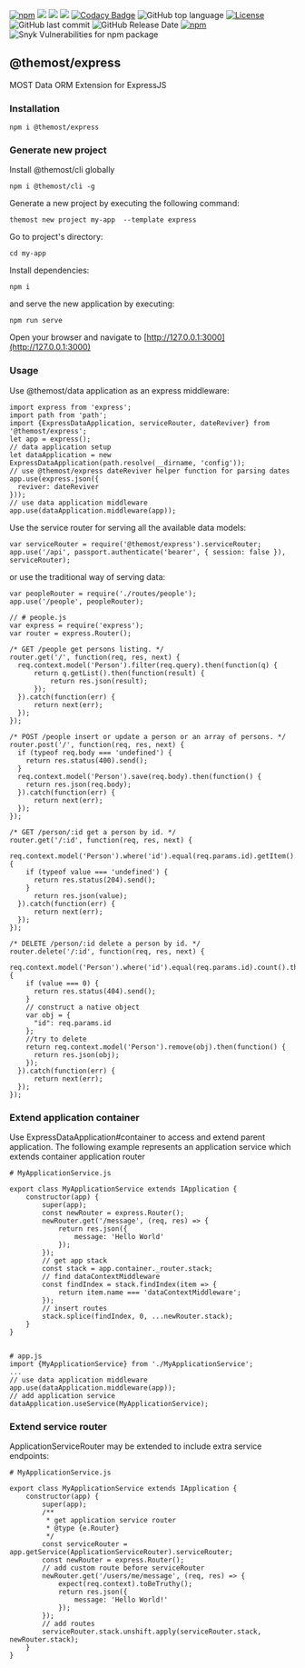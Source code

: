 [![npm](https://img.shields.io/npm/v/@themost%2Fexpress.svg)](https://www.npmjs.com/package/@themost%2Fexpress)
![](https://github.com/kbarbounakis/most-data-express/workflows/test/badge.svg) 
![](https://img.shields.io/david/dev/kbarbounakis/most-data-express) ![](https://img.shields.io/david/peer/kbarbounakis/most-data-express?path=modules%2F%40themost%2Fexpress)
[![Codacy Badge](https://api.codacy.com/project/badge/Grade/dfea8d9613474170b13e298d416c5c37)](https://www.codacy.com/manual/kbarbounakis/most-data-express?utm_source=github.com&amp;utm_medium=referral&amp;utm_content=kbarbounakis/most-data-express&amp;utm_campaign=Badge_Grade)
![GitHub top language](https://img.shields.io/github/languages/top/kbarbounakis/most-data-express)
[![License](https://img.shields.io/npm/l/@themost/express.svg)](/LICENSE)
![GitHub last commit](https://img.shields.io/github/last-commit/kbarbounakis/most-data-express)
![GitHub Release Date](https://img.shields.io/github/release-date/kbarbounakis/most-data-express)
[![npm](https://img.shields.io/npm/dw/@themost/data)](https://www.npmjs.com/package/@themost%2Fexpress)
![Snyk Vulnerabilities for npm package](https://img.shields.io/snyk/vulnerabilities/npm/@themost/express)

## @themost/express
MOST Data ORM Extension for ExpressJS

### Installation

    npm i @themost/express

### Generate new project

Install @themost/cli globally

    npm i @themost/cli -g

Generate a new project by executing the following command:

    themost new project my-app  --template express

Go to project's directory:

    cd my-app
  
Install dependencies:

    npm i
  
and serve the new application by executing:

    npm run serve
  
Open your browser and navigate to [http://127.0.0.1:3000](http://127.0.0.1:3000)
    
### Usage

Use @themost/data application as an express middleware:

    import express from 'express';
    import path from 'path';
    import {ExpressDataApplication, serviceRouter, dateReviver} from '@themost/express';
    let app = express();
    // data application setup
    let dataApplication = new ExpressDataApplication(path.resolve(__dirname, 'config'));
    // use @themost/express dateReviver helper function for parsing dates
    app.use(express.json({
      reviver: dateReviver 
    }));
    // use data application middleware
    app.use(dataApplication.middleware(app));
    
Use the service router for serving all the available data models:
    
    var serviceRouter = require('@themost/express').serviceRouter;
    app.use('/api', passport.authenticate('bearer', { session: false }), serviceRouter);
    
or use the traditional way of serving data:

    var peopleRouter = require('./routes/people');
    app.use('/people', peopleRouter);

    // # people.js
    var express = require('express');
    var router = express.Router();
    
    /* GET /people get persons listing. */
    router.get('/', function(req, res, next) {
      req.context.model('Person').filter(req.query).then(function(q) {
          return q.getList().then(function(result) {
              return res.json(result);
          });
      }).catch(function(err) {
          return next(err);
      });
    });
    
    /* POST /people insert or update a person or an array of persons. */
    router.post('/', function(req, res, next) {
      if (typeof req.body === 'undefined') {
        return res.status(400).send();
      }
      req.context.model('Person').save(req.body).then(function() {
        return res.json(req.body);
      }).catch(function(err) {
          return next(err);
      });
    });
    
    /* GET /person/:id get a person by id. */
    router.get('/:id', function(req, res, next) {
      req.context.model('Person').where('id').equal(req.params.id).getItem().then(function(value) {
        if (typeof value === 'undefined') {
          return res.status(204).send();
        }
          return res.json(value);
      }).catch(function(err) {
          return next(err);
      });
    });
    
    /* DELETE /person/:id delete a person by id. */
    router.delete('/:id', function(req, res, next) {
      req.context.model('Person').where('id').equal(req.params.id).count().then(function(value) {
        if (value === 0) {
          return res.status(404).send();
        }
        // construct a native object
        var obj = {
          "id": req.params.id
        };
        //try to delete
        return req.context.model('Person').remove(obj).then(function() {
          return res.json(obj);
        });
      }).catch(function(err) {
          return next(err);
      });
    });

### Extend application container

Use ExpressDataApplication#container to access and extend parent application. The following example represents an application service which extends container application router

    # MyApplicationService.js
 
    export class MyApplicationService extends IApplication {
        constructor(app) {
            super(app);
            const newRouter = express.Router();
            newRouter.get('/message', (req, res) => {
                return res.json({
                    message: 'Hello World'
                });
            });
            // get app stack
            const stack = app.container._router.stack;
            // find dataContextMiddleware
            const findIndex = stack.findIndex(item => {
                return item.name === 'dataContextMiddleware';
            });
            // insert routes
            stack.splice(findIndex, 0, ...newRouter.stack);
        }
    }
    
    
    # app.js
    import {MyApplicationService} from './MyApplicationService';
    ...
    // use data application middleware
    app.use(dataApplication.middleware(app));
    // add application service
    dataApplication.useService(MyApplicationService);
    
### Extend service router

ApplicationServiceRouter may be extended to include extra service endpoints:

    # MyApplicationService.js
 
    export class MyApplicationService extends IApplication {
        constructor(app) {
            super(app);
            /**
             * get application service router
             * @type {e.Router}
             */
            const serviceRouter = app.getService(ApplicationServiceRouter).serviceRouter;
            const newRouter = express.Router();
            // add custom route before serviceRouter
            newRouter.get('/users/me/message', (req, res) => {
                expect(req.context).toBeTruthy();
                return res.json({
                    message: 'Hello World!'
                });
            });
            // add routes
            serviceRouter.stack.unshift.apply(serviceRouter.stack, newRouter.stack);
        }
    }
